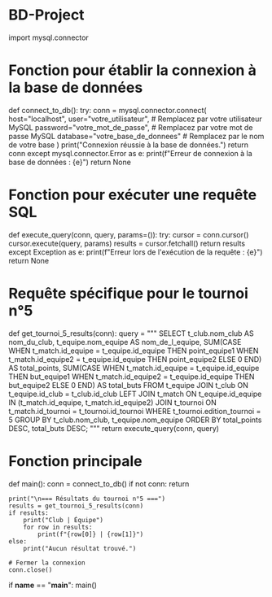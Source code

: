 # BD-Project
import mysql.connector

# Fonction pour établir la connexion à la base de données
def connect_to_db():
    try:
        conn = mysql.connector.connect(
            host="localhost",
            user="votre_utilisateur",  # Remplacez par votre utilisateur MySQL
            password="votre_mot_de_passe",  # Remplacez par votre mot de passe MySQL
            database="votre_base_de_donnees"  # Remplacez par le nom de votre base
        )
        print("Connexion réussie à la base de données.")
        return conn
    except mysql.connector.Error as e:
        print(f"Erreur de connexion à la base de données : {e}")
        return None

# Fonction pour exécuter une requête SQL
def execute_query(conn, query, params=()):
    try:
        cursor = conn.cursor()
        cursor.execute(query, params)
        results = cursor.fetchall()
        return results
    except Exception as e:
        print(f"Erreur lors de l'exécution de la requête : {e}")
        return None

# Requête spécifique pour le tournoi n°5
def get_tournoi_5_results(conn):
    query = """
        SELECT  t_club.nom_club AS nom_du_club,
    t_equipe.nom_equipe AS nom_de_l_equipe,
    SUM(CASE 
        WHEN t_match.id_equipe = t_equipe.id_equipe THEN point_equipe1 
        WHEN t_match.id_equipe2 = t_equipe.id_equipe THEN point_equipe2 
        ELSE 0 
    END) AS total_points,
    SUM(CASE 
        WHEN t_match.id_equipe = t_equipe.id_equipe THEN but_equipe1 
        WHEN t_match.id_equipe2 = t_equipe.id_equipe THEN but_equipe2 
        ELSE 0 
    END) AS total_buts
FROM t_equipe
JOIN t_club ON t_equipe.id_club = t_club.id_club
LEFT JOIN t_match ON t_equipe.id_equipe IN (t_match.id_equipe, t_match.id_equipe2)
JOIN t_tournoi ON t_match.id_tournoi = t_tournoi.id_tournoi
WHERE t_tournoi.edition_tournoi = 5 
GROUP BY t_club.nom_club, t_equipe.nom_equipe
ORDER BY total_points DESC, total_buts DESC; 
    """
    return execute_query(conn, query)

# Fonction principale
def main():
    conn = connect_to_db()
    if not conn:
        return

    print("\n=== Résultats du tournoi n°5 ===")
    results = get_tournoi_5_results(conn)
    if results:
        print("Club | Équipe")
        for row in results:
            print(f"{row[0]} | {row[1]}")
    else:
        print("Aucun résultat trouvé.")
    
    # Fermer la connexion
    conn.close()

if __name__ == "__main__":
    main()
